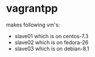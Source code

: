 # vagrantpp
makes following vm's:
- slave01 which is on centos-7.3
- slave02 which is on fedora-26
- slave03 which is on debian-8.1
